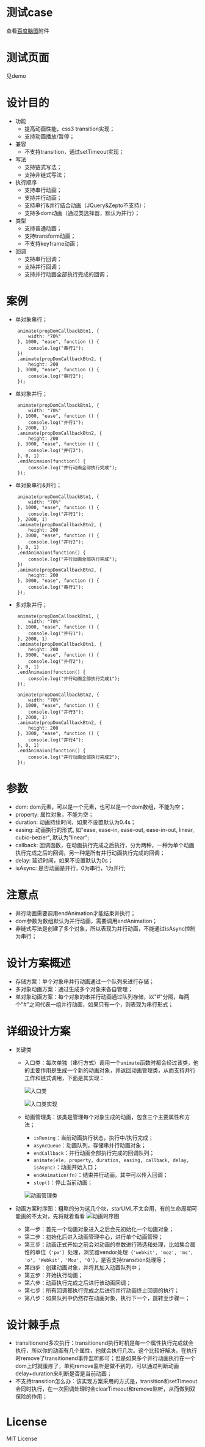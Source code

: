 # 测试case
查看[百度脑图](http://naotu.baidu.com/file/c256288088a1359a6dcdadd90cc6b0cc?token=086cb65c016d2bd2)附件

# 测试页面
见demo

# 设计目的
  - 功能
    - 提高动画性能，css3 transition实现；
    - 支持动画播放/暂停；
  - 兼容
    - 不支持transition，通过setTimeout实现；
  - 写法
      - 支持链式写法；
      - 支持非链式写法；
  - 执行顺序
    - 支持串行动画；
    - 支持并行动画；
    - 支持串行&并行结合动画（JQuery&Zepto不支持）；
    - 支持多dom动画（通过类选择器，默认为并行）；
  - 类型
    - 支持普通动画；
    - 支持transform动画；
    - 不支持keyframe动画；
  - 回调
    - 支持串行回调；
    - 支持并行回调；
    - 支持并行动画全部执行完成的回调；

# 案例
- 单对象串行；
```
    animate(propDomCallbackBtn1, {
        width: "70%"
    }, 1000, "ease", function () {
        console.log("串行1");
    })
    .animate(propDomCallbackBtn2, {
        height: 200
    }, 3000, "ease", function () {
        console.log("串行2");
    });
```
  
- 单对象并行；
```
    animate(propDomCallbackBtn1, {
        width: "70%"
    }, 1000, "ease", function () {
        console.log("并行1");
    }, 2000, 1)
    .animate(propDomCallbackBtn2, {
        height: 200
    }, 3000, "ease", function () {
        console.log("并行2");
    }, 0, 1)
    .endAnimaion(function() {
        console.log("并行动画全部执行完成");
    });
```
- 单对象串行&并行；
```
    animate(propDomCallbackBtn1, {
        width: "70%"
    }, 1000, "ease", function () {
        console.log("并行1");
    }, 2000, 1)
    .animate(propDomCallbackBtn2, {
        height: 200
    }, 3000, "ease", function () {
        console.log("并行2");
    }, 0, 1)
    .endAnimaion(function() {
        console.log("并行动画全部执行完成");
    })
    .animate(propDomCallbackBtn2, {
        height: 200
    }, 3000, "ease", function () {
        console.log("串行1");
    });
```    
- 多对象并行；
```
    animate(propDomCallbackBtn1, {
        width: "70%"
    }, 1000, "ease", function () {
        console.log("并行1");
    }, 2000, 1)
    .animate(propDomCallbackBtn1, {
        height: 200
    }, 3000, "ease", function () {
        console.log("并行2");
    }, 0, 1)
    .endAnimaion(function() {
        console.log("并行动画全部执行完成1");
    });

    animate(propDomCallbackBtn2, {
        width: "70%"
    }, 1000, "ease", function () {
        console.log("并行3");
    }, 2000, 1)
    .animate(propDomCallbackBtn2, {
        height: 200
    }, 3000, "ease", function () {
        console.log("并行4");
    }, 0, 1)
    .endAnimaion(function() {
        console.log("并行动画全部执行完成2");
    });
```
# 参数
- dom: dom元素，可以是一个元素，也可以是一个dom数组，不能为空；
- property: 属性对象，不能为空；
- duration: 动画持续时间，如果不设置默认为0.4s；
- easing: 动画执行的形式, 如"ease, ease-in, ease-out, ease-in-out, linear, cubic-bezier", 默认为"linear";
- callback: 回调函数，在动画执行完成之后执行，分为两种，一种为单个动画执行完成之后的回调，另一种是所有并行动画执行完成的回调；
- delay: 延迟时间，如果不设置默认为0s；
- isAsync: 是否动画是并行，0为串行，1为并行;

# 注意点
- 并行动画需要调用endAnimation才能结束并执行；
- dom参数为数组默认为并行动画，需要调用endAnimation；
- 非链式写法是创建了多个对象，所以表现为并行动画，不能通过isAsync控制为串行；

# 设计方案概述
  - 存储方案：单个对象串并行动画通过一个队列来进行存储；
  - 多对象动画方案：通过生成多个对象来各自管理；
  - 单对象动画方案：每个对象的串并行动画通过队列存储，以"#"分隔，每两个"#"之间代表一组并行动画，如果只有一个，则表现为串行形式；

# 详细设计方案
- 关键类
  - 入口类：每次单独（串行方式）调用一个`animate`函数时都会经过该类，他的主要作用是生成一个新的动画对象，并返回动画管理类，从而支持并行工作和链式调用，下面是其实现：
  
      ![入口类](http://upload-images.jianshu.io/upload_images/2483150-78c56ed41879b1cb.png?imageMogr2/auto-orient/strip%7CimageView2/2/w/1240)
      
      ![入口类实现](http://upload-images.jianshu.io/upload_images/2483150-a3342c7906aa7f16.png?imageMogr2/auto-orient/strip%7CimageView2/2/w/1240)

  - 动画管理类：该类是管理每个对象生成的动画，包含三个主要属性和方法；
      - `isRuning`：当前动画执行状态，执行中/执行完成；
      - `asyncQueue`：动画队列，存储串并行动画对象；
      - `endCallback`：并行动画全部执行完成的回调队列；
      - `animate(ele, property, duration, easing, callback, delay, isAsync)`：动画开始入口；
      - `endAnimation(fn)`：结束并行动画，其中可以传入回调；
      - `stop()`：停止当前动画；

      ![动画管理类](http://upload-images.jianshu.io/upload_images/2483150-0e3ea78dc31dc08c.png?imageMogr2/auto-orient/strip%7CimageView2/2/w/1240)

- 动画方案时序图：粗略的分为这几个块，starUML不太会用，有的生命周期可能画的不太对，先将就着看看
![动画时序图](http://upload-images.jianshu.io/upload_images/2483150-1366cb25b7e5bc23.png?imageMogr2/auto-orient/strip%7CimageView2/2/w/1240)
  - 第一步：首先一个动画对象进入之后会先初始化一个动画对象；
  - 第二步：初始化后进入动画管理中心，进行单个动画管理；
  - 第三步：动画正式开始之前会对动画的参数进行筛选和处理，比如集合属性的单位（`'px'`）处理，浏览器vendor处理（`'webkit', 'moz', 'ms', 'o', 'Webkit', 'Moz', 'O'`），是否支持transition处理等；
  - 第四步：创建动画对象，并将其加入动画队列中；
  - 第五步：开始执行动画；
  - 第六步：动画执行完成之后进行该动画回调；
  - 第七步：所有回调都执行完成之后进行并行动画终止回调的执行；
  - 第八步：如果队列中仍然存在动画对象，执行下一个，跳转至步骤一；

# 设计棘手点
- transitionend多次执行：transitionend执行时机是每一个属性执行完成就会执行，所以你的动画有几个属性，他就会执行几次。这个比较好解决，在执行时remove了transitionend事件监听即可；但是如果多个并行动画执行在一个dom上时就蛋疼了，单纯remove监听是做不到的，可以通过判断动画delay+duration来判断是否是当前动画；
- 不支持transition怎么办：该实现方案采用的方式是，transition和setTimeout会同时执行，在一次回调处理时会clearTimeout和remove监听，从而做到双保险的作用；

# License
MIT License
